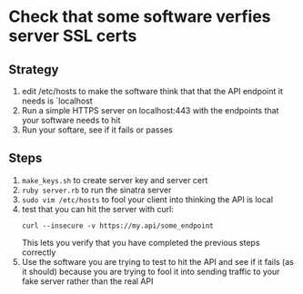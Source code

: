 # Check that some software verfies server SSL certs

## Strategy

1. edit /etc/hosts to make the software think that that the API endpoint it needs is `localhost
1. Run a simple HTTPS server on localhost:443 with the endpoints that your software needs to hit
1. Run your softare, see if it fails or passes

## Steps

1. `make_keys.sh` to create server key and server cert
1. `ruby server.rb` to run the sinatra server
1. `sudo vim /etc/hosts` to fool your client into thinking the API is local
1. test that you can hit the server with curl:
    ```
    curl --insecure -v https://my.api/some_endpoint
    ```
    This lets you verify that you have completed the previous steps correctly
1. Use the software you are trying to test to hit the API and see if it fails
   (as it should) because you are trying to fool it into sending traffic to
   your fake server rather than the real API
